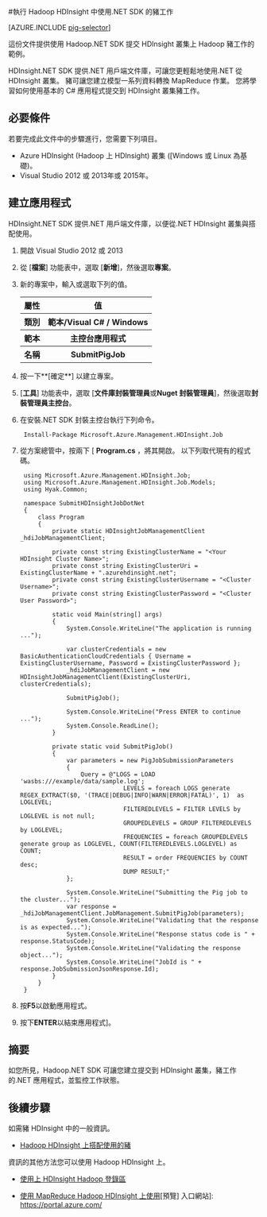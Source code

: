 <properties
   pageTitle="使用.NET 中 HDInsight Hadoop 豬 |Microsoft Azure"
   description="瞭解如何使用 Hadoop.NET SDK 送出上 HDInsight Hadoop 豬工作。"
   services="hdinsight"
   documentationCenter=".net"
   authors="Blackmist"
   manager="jhubbard"
   editor="cgronlun"
   tags="azure-portal"/>

<tags
   ms.service="hdinsight"
   ms.devlang="dotnet"
   ms.topic="article"
   ms.tgt_pltfrm="na"
   ms.workload="big-data"
   ms.date="10/17/2016"
   ms.author="larryfr"/>

#<a name="run-pig-jobs-using-the-net-sdk-for-hadoop-in-hdinsight"></a>執行 Hadoop HDInsight 中使用.NET SDK 的豬工作

[AZURE.INCLUDE [pig-selector](../../includes/hdinsight-selector-use-pig.md)]

這份文件提供使用 Hadoop.NET SDK 提交 HDInsight 叢集上 Hadoop 豬工作的範例。

HDInsight.NET SDK 提供.NET 用戶端文件庫，可讓您更輕鬆地使用.NET 從 HDInsight 叢集。 豬可讓您建立模型一系列資料轉換 MapReduce 作業。 您將學習如何使用基本的 C# 應用程式提交到 HDInsight 叢集豬工作。

## <a name="prerequisites"></a>必要條件

若要完成此文件中的步驟進行，您需要下列項目。

* Azure HDInsight (Hadoop 上 HDInsight) 叢集 ([Windows 或 Linux 為基礎)。
* Visual Studio 2012 或 2013年或 2015年。

## <a name="create-the-application"></a>建立應用程式

HDInsight.NET SDK 提供.NET 用戶端文件庫，以便從.NET HDInsight 叢集與搭配使用。 


1. 開啟 Visual Studio 2012 或 2013
2. 從 [**檔案**] 功能表中，選取 [**新增**]，然後選取**專案**。
3. 新的專案中，輸入或選取下列的值。

    <table>
    <tr>
    <th>屬性</th>
    <th>值</th>
    </tr>
    <tr>
    <th>類別</th>
    <th>範本/Visual C# / Windows</th>
    </tr>
    <tr>
    <th>範本</th>
    <th>主控台應用程式</th>
    </tr>
    <tr>
    <th>名稱</th>
    <th>SubmitPigJob</th>
    </tr>
    </table>
4. 按一下**[確定**] 以建立專案。
5. [**工具**] 功能表中，選取 [**文件庫封裝管理員**或**Nuget 封裝管理員**]，然後選取**封裝管理員主控台**。
6. 在安裝.NET SDK 封裝主控台執行下列命令。

        Install-Package Microsoft.Azure.Management.HDInsight.Job

7. 從方案總管中，按兩下 [ **Program.cs** ，將其開啟。 以下列取代現有的程式碼。

        using Microsoft.Azure.Management.HDInsight.Job;
        using Microsoft.Azure.Management.HDInsight.Job.Models;
        using Hyak.Common;

        namespace SubmitHDInsightJobDotNet
        {
            class Program
            {
                private static HDInsightJobManagementClient _hdiJobManagementClient;

                private const string ExistingClusterName = "<Your HDInsight Cluster Name>";
                private const string ExistingClusterUri = ExistingClusterName + ".azurehdinsight.net";
                private const string ExistingClusterUsername = "<Cluster Username>";
                private const string ExistingClusterPassword = "<Cluster User Password>";

                static void Main(string[] args)
                {
                    System.Console.WriteLine("The application is running ...");

                    var clusterCredentials = new BasicAuthenticationCloudCredentials { Username = ExistingClusterUsername, Password = ExistingClusterPassword };
                    _hdiJobManagementClient = new HDInsightJobManagementClient(ExistingClusterUri, clusterCredentials);

                    SubmitPigJob();

                    System.Console.WriteLine("Press ENTER to continue ...");
                    System.Console.ReadLine();
                }

                private static void SubmitPigJob()
                {
                    var parameters = new PigJobSubmissionParameters
                    {
                        Query = @"LOGS = LOAD 'wasbs:///example/data/sample.log';
                                    LEVELS = foreach LOGS generate REGEX_EXTRACT($0, '(TRACE|DEBUG|INFO|WARN|ERROR|FATAL)', 1)  as LOGLEVEL;
                                    FILTEREDLEVELS = FILTER LEVELS by LOGLEVEL is not null;
                                    GROUPEDLEVELS = GROUP FILTEREDLEVELS by LOGLEVEL;
                                    FREQUENCIES = foreach GROUPEDLEVELS generate group as LOGLEVEL, COUNT(FILTEREDLEVELS.LOGLEVEL) as COUNT;
                                    RESULT = order FREQUENCIES by COUNT desc;
                                    DUMP RESULT;"
                    };

                    System.Console.WriteLine("Submitting the Pig job to the cluster...");
                    var response = _hdiJobManagementClient.JobManagement.SubmitPigJob(parameters);
                    System.Console.WriteLine("Validating that the response is as expected...");
                    System.Console.WriteLine("Response status code is " + response.StatusCode);
                    System.Console.WriteLine("Validating the response object...");
                    System.Console.WriteLine("JobId is " + response.JobSubmissionJsonResponse.Id);
                }
            }
        }


7. 按**F5**以啟動應用程式。
8. 按下**ENTER**以結束應用程式]。

## <a name="summary"></a>摘要

如您所見，Hadoop.NET SDK 可讓您建立提交到 HDInsight 叢集，豬工作的.NET 應用程式，並監控工作狀態。

## <a name="next-steps"></a>後續步驟

如需豬 HDInsight 中的一般資訊。

* [Hadoop HDInsight 上搭配使用的豬](hdinsight-use-pig.md)

資訊的其他方法您可以使用 Hadoop HDInsight 上。

* [使用上 HDInsight Hadoop 登錄區](hdinsight-use-hive.md)

* [使用 MapReduce Hadoop HDInsight 上使用](hdinsight-use-mapreduce.md)[預覽] 入口網站]: https://portal.azure.com/
